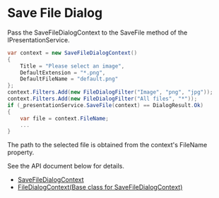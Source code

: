 # Save File Dialog

Pass the SaveFileDialogContext to the SaveFile method of the IPresentationService.

```cs
var context = new SaveFileDialogContext()
{
    Title = "Please select an image",
    DefaultExtension = "*.png",
    DefaultFileName = "default.png"
};
context.Filters.Add(new FileDialogFilter("Image", "png", "jpg"));
context.Filters.Add(new FileDialogFilter("All files", "*"));
if (_presentationService.SaveFile(context) == DialogResult.Ok)
{
    var file = context.FileName;
    ...
}
```

The path to the selected file is obtained from the context's FileName property.

See the API document below for details.

- [SaveFileDialogContext](https://nuitsjp.github.io/KAMISHIBAI/Api/class_save_file_dialog_context.html#af09f75b40487c857b4c2dd81e26f9f9a)
- [FileDialogContext(Base class for SaveFileDialogContext)](https://nuitsjp.github.io/KAMISHIBAI/Api/class_file_dialog_context.html)

